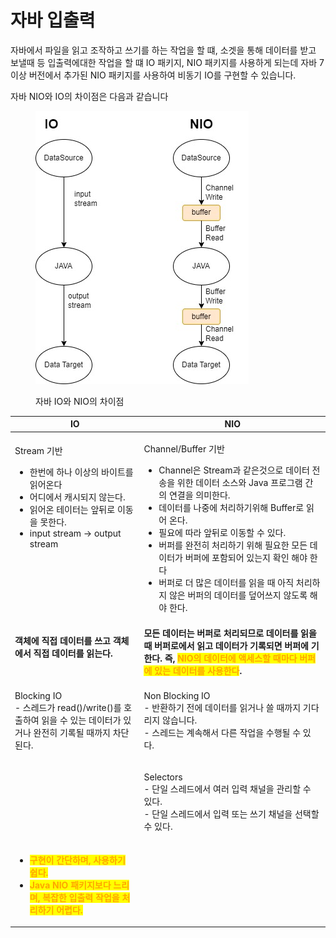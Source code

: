 # 자바 입출력

자바에서  파일을 읽고 조작하고 쓰기를 하는 작업을 할 떄, 소겟을 통해 데이터를 받고 보낼때 등  입출력에대한 작업을 할 떄 IO 패키지, NIO 패키지를  사용하게 되는데 자바 7 이상 버전에서 추가된 NIO 패키지를 사용하여 비동기 IO를 구현할 수 있습니다.&#x20;

자바 NIO와 IO의 차이점은 다음과 같습니다

<figure><img src="../../../.gitbook/assets/자바nio (2).jpg" alt=""><figcaption><p>자바 IO와 NIO의 차이점 </p></figcaption></figure>

| IO                                                                                                                                                                                             | NIO                                                                                                                                                                                                                                                                                                     |
| ---------------------------------------------------------------------------------------------------------------------------------------------------------------------------------------------- | ------------------------------------------------------------------------------------------------------------------------------------------------------------------------------------------------------------------------------------------------------------------------------------------------------- |
| <p>Stream 기반</p><ul><li>한번에  하나 이상의 바이트를 읽어온다</li><li>어디에서 캐시되지 않는다.</li><li>읽어온 테이터는 앞뒤로 이동을 못한다.</li><li>input stream -> output stream</li></ul><p></p><p></p><p><br><br><br><br><br></p>    | <p>Channel/Buffer 기반</p><ul><li>Channel은 Stream과 같은것으로 데이터 전송을 위한 데이터 소스와 Java 프로그램 간의 연결을 의미한다.</li><li>데이터를 나중에 처리하기위해 Buffer로 읽어 온다.</li><li>필요에 따라 앞뒤로 이동할 수 있다.</li><li>버퍼를 완전히 처리하기 위해 필요한 모든 데이터가 버퍼에 포함되어 있는지 확인 해야 한다</li><li>버퍼로 더 많은 데이터를 읽을 때 아직 처리하지 않은 버퍼의 데이터를 덮어쓰지 않도록 해야 한다.</li></ul> |
| <p><strong>객체에 직접 데이터를 쓰고 객체에서 직접 데이터를 읽는다.</strong><br><br></p>                                                                                                                               | **모든 데이터는 버퍼로 처리되므로 데이터를 읽을 때 버퍼로에서 읽고 데이터가 기록되면 버퍼에 기한다.  즉,  **<mark style="color:orange;">**NIO의 데이터에 액세스할 때마다 버퍼에 있는 데이터를 사용한다**</mark>**.**                                                                                                                                                        |
| <p>Blocking IO<br>- 스레드가 read()/write()를 호출하여 읽을 수 있는 데이터가 있거나 완전히 기록될 때까지 차단 된다.<br></p>                                                                                                      | <p>Non Blocking IO<br>- 반환하기 전에 데이터를 읽거나 쓸 때까지 기다리지 않습니다.<br>- 스레드는 계속해서 다른 작업을 수행될 수 있다.</p>                                                                                                                                                                                                           |
|                                                                                                                                                                                                | <p>Selectors<br>- 단일 스레드에서 여러 입력 채널을 관리할 수 있다. <br>- 단일 스레드에서 입력 또는 쓰기 채널을 선택할 수 있다.</p>                                                                                                                                                                                                                |
| <ul><li><mark style="color:orange;"><strong>구현이 간단하며, 사용하기 쉽다.</strong></mark></li><li><mark style="color:orange;"><strong>Java NIO 패키지보다 느리며, 복잡한 입출력 작업을 처리하기 어렵다.</strong></mark></li></ul> |                                                                                                                                                                                                                                                                                                         |
